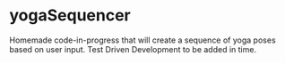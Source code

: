 # yogaSequencer
Homemade code-in-progress that will create a sequence of yoga poses based on user input. 
Test Driven Development to be added in time.
